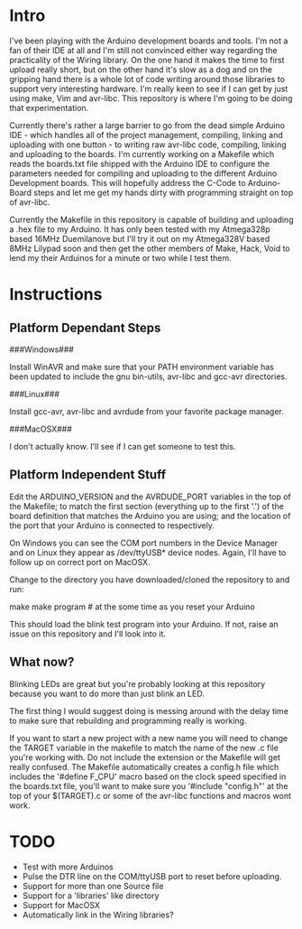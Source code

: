 Intro
=====

I've been playing with the Arduino development boards and tools. I'm not a fan
of their IDE at all and I'm still not convinced either way regarding the
practicality of the Wiring library. On the one hand it makes the time to first
upload really short, but on the other hand it's slow as a dog and on the
gripping hand there is a whole lot of code writing around those libraries to
support very interesting hardware. I'm really keen to see if I can get by just
using make, Vim and avr-libc. This repository is where I'm going to be doing
that experimentation.

Currently there's rather a large barrier to go from the dead simple Arduino
IDE - which handles all of the project management, compiling, linking and
uploading with one button - to writing raw avr-libc code, compiling, linking
and uploading to the boards. I'm currently working on a Makefile which reads
the boards.txt file shipped with the Arduino IDE to configure the parameters
needed for compiling and uploading to the different Arduino Development
boards. This will hopefully address the C-Code to Arduino-Board steps and let
me get my hands dirty with programming straight on top of avr-libc.

Currently the Makefile in this repository is capable of building and uploading
a .hex file to my Arduino. It has only been tested with my Atmega328p based
16MHz Duemilanove but I'll try it out on my Atmega328V based 8MHz Lilypad
soon and then get the other members of Make, Hack, Void to lend my their
Arduinos for a minute or two while I test them.

Instructions
============

Platform Dependant Steps
------------------------

###Windows###

Install WinAVR and make sure that your PATH environment variable has been
updated to include the gnu bin-utils, avr-libc and gcc-avr directories.

###Linux###

Install gcc-avr, avr-libc and avrdude from your favorite package manager.

###MacOSX###

I don't actually know. I'll see if I can get someone to test this.

Platform Independent Stuff
--------------------------

Edit the ARDUINO_VERSION and the AVRDUDE_PORT variables in the top of the
Makefile; to match the first section (everything up to the first '.') of the
board definition that matches the Arduino you are using; and the location of
the port that your Arduino is connected to respectively. 

On Windows you can see the COM port numbers in the Device Manager and on Linux
they appear as /dev/ttyUSB* device nodes. Again, I'll have to follow up on
correct port on MacOSX.

Change to the directory you have downloaded/cloned the repository to and run:

  make
  make program # at the some time as you reset your Arduino

This should load the blink test program into your Arduino. If not, raise an
issue on this repository and I'll look into it.

What now?
---------
Blinking LEDs are great but you're probably looking at this repository because
you want to do more than just blink an LED.

The first thing I would suggest doing is messing around with the delay time to
make sure that rebuilding and programming really is working.

If you want to start a new project with a new name you will need to change the
TARGET variable in the makefile to match the name of the new .c file you're
working with. Do not include the extension or the Makefile will get really
confused. The Makefile automatically creates a config.h file which includes
the '#define F_CPU' macro based on the clock speed specified in the boards.txt
file, you'll want to make sure you '#include "config.h"' at the top of your
$(TARGET).c or some of the avr-libc functions and macros wont work.

TODO
====
  * Test with more Arduinos
  * Pulse the DTR line on the COM/ttyUSB port to reset before uploading.
  * Support for more than one Source file
  * Support for a 'libraries' like directory
  * Support for MacOSX
  * Automatically link in the Wiring libraries?

